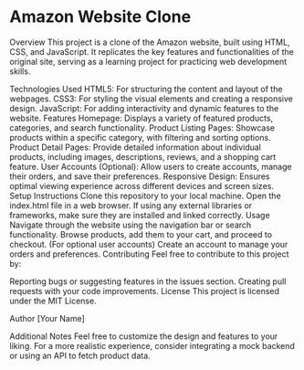 # Amazon Website Clone

Overview
This project is a clone of the Amazon website, built using HTML, CSS, and JavaScript. It replicates the key features and functionalities of the original site, serving as a learning project for practicing web development skills.

Technologies Used
HTML5: For structuring the content and layout of the webpages.
CSS3: For styling the visual elements and creating a responsive design.
JavaScript: For adding interactivity and dynamic features to the website.
Features
Homepage: Displays a variety of featured products, categories, and search functionality.
Product Listing Pages: Showcase products within a specific category, with filtering and sorting options.
Product Detail Pages: Provide detailed information about individual products, including images, descriptions, reviews, and a shopping cart feature.
User Accounts (Optional): Allow users to create accounts, manage their orders, and save their preferences.
Responsive Design: Ensures optimal viewing experience across different devices and screen sizes.
Setup Instructions
Clone this repository to your local machine.
Open the index.html file in a web browser.
If using any external libraries or frameworks, make sure they are installed and linked correctly.
Usage
Navigate through the website using the navigation bar or search functionality.
Browse products, add them to your cart, and proceed to checkout.
(For optional user accounts) Create an account to manage your orders and preferences.
Contributing
Feel free to contribute to this project by:

Reporting bugs or suggesting features in the issues section.
Creating pull requests with your code improvements.
License
This project is licensed under the MIT License.

Author
[Your Name]

Additional Notes
Feel free to customize the design and features to your liking.
For a more realistic experience, consider integrating a mock backend or using an API to fetch product data.
